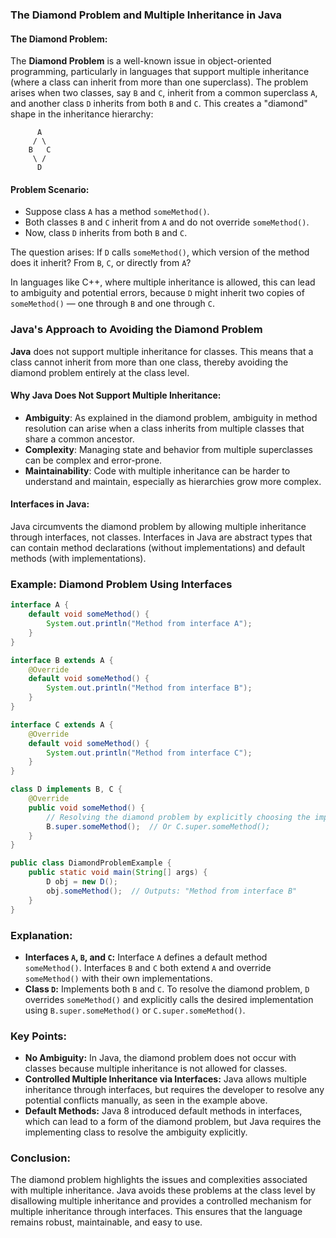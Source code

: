 ### The Diamond Problem and Multiple Inheritance in Java

#### The Diamond Problem:
The **Diamond Problem** is a well-known issue in object-oriented programming, particularly in languages that support multiple inheritance (where a class can inherit from more than one superclass). The problem arises when two classes, say `B` and `C`, inherit from a common superclass `A`, and another class `D` inherits from both `B` and `C`. This creates a "diamond" shape in the inheritance hierarchy:

```
      A
     / \
    B   C
     \ /
      D
```

#### Problem Scenario:
- Suppose class `A` has a method `someMethod()`.
- Both classes `B` and `C` inherit from `A` and do not override `someMethod()`.
- Now, class `D` inherits from both `B` and `C`.

The question arises: If `D` calls `someMethod()`, which version of the method does it inherit? From `B`, `C`, or directly from `A`?

In languages like C++, where multiple inheritance is allowed, this can lead to ambiguity and potential errors, because `D` might inherit two copies of `someMethod()` — one through `B` and one through `C`.

### Java's Approach to Avoiding the Diamond Problem

**Java** does not support multiple inheritance for classes. This means that a class cannot inherit from more than one class, thereby avoiding the diamond problem entirely at the class level.

#### Why Java Does Not Support Multiple Inheritance:
- **Ambiguity**: As explained in the diamond problem, ambiguity in method resolution can arise when a class inherits from multiple classes that share a common ancestor.
- **Complexity**: Managing state and behavior from multiple superclasses can be complex and error-prone.
- **Maintainability**: Code with multiple inheritance can be harder to understand and maintain, especially as hierarchies grow more complex.

#### Interfaces in Java:
Java circumvents the diamond problem by allowing multiple inheritance through interfaces, not classes. Interfaces in Java are abstract types that can contain method declarations (without implementations) and default methods (with implementations).

### Example: Diamond Problem Using Interfaces

```java
interface A {
    default void someMethod() {
        System.out.println("Method from interface A");
    }
}

interface B extends A {
    @Override
    default void someMethod() {
        System.out.println("Method from interface B");
    }
}

interface C extends A {
    @Override
    default void someMethod() {
        System.out.println("Method from interface C");
    }
}

class D implements B, C {
    @Override
    public void someMethod() {
        // Resolving the diamond problem by explicitly choosing the implementation
        B.super.someMethod();  // Or C.super.someMethod();
    }
}

public class DiamondProblemExample {
    public static void main(String[] args) {
        D obj = new D();
        obj.someMethod();  // Outputs: "Method from interface B"
    }
}
```

### Explanation:
- **Interfaces `A`, `B`, and `C`:** Interface `A` defines a default method `someMethod()`. Interfaces `B` and `C` both extend `A` and override `someMethod()` with their own implementations.
- **Class `D`:** Implements both `B` and `C`. To resolve the diamond problem, `D` overrides `someMethod()` and explicitly calls the desired implementation using `B.super.someMethod()` or `C.super.someMethod()`.

### Key Points:
- **No Ambiguity:** In Java, the diamond problem does not occur with classes because multiple inheritance is not allowed for classes.
- **Controlled Multiple Inheritance via Interfaces:** Java allows multiple inheritance through interfaces, but requires the developer to resolve any potential conflicts manually, as seen in the example above.
- **Default Methods:** Java 8 introduced default methods in interfaces, which can lead to a form of the diamond problem, but Java requires the implementing class to resolve the ambiguity explicitly.

### Conclusion:
The diamond problem highlights the issues and complexities associated with multiple inheritance. Java avoids these problems at the class level by disallowing multiple inheritance and provides a controlled mechanism for multiple inheritance through interfaces. This ensures that the language remains robust, maintainable, and easy to use.